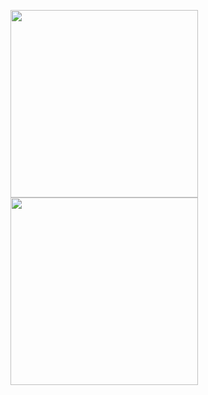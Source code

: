 <img src="https://img1.picmix.com/output/pic/normal/1/0/9/7/12397901_41626.gif" width="300" height="300"> <img src="https://img1.picmix.com/output/pic/normal/2/6/5/2/12152562_67f21.gif" width="300" height="300">

